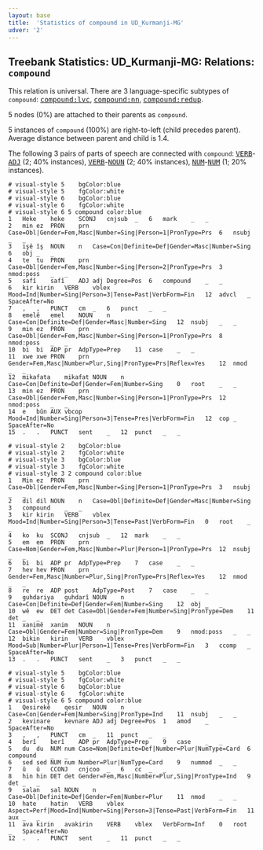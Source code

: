 ```yaml
---
layout: base
title:  'Statistics of compound in UD_Kurmanji-MG'
udver: '2'
---
```


## Treebank Statistics: UD_Kurmanji-MG: Relations: `compound`

This relation is universal.
There are 3 language-specific subtypes of `compound`: <tt><a href="kmr_mg-dep-compound-lvc.html">compound:lvc</a></tt>, <tt><a href="kmr_mg-dep-compound-nn.html">compound:nn</a></tt>, <tt><a href="kmr_mg-dep-compound-redup.html">compound:redup</a></tt>.

5 nodes (0%) are attached to their parents as `compound`.

5 instances of `compound` (100%) are right-to-left (child precedes parent).
Average distance between parent and child is 1.4.

The following 3 pairs of parts of speech are connected with `compound`: <tt><a href="kmr_mg-pos-VERB.html">VERB</a></tt>-<tt><a href="kmr_mg-pos-ADJ.html">ADJ</a></tt> (2; 40% instances), <tt><a href="kmr_mg-pos-VERB.html">VERB</a></tt>-<tt><a href="kmr_mg-pos-NOUN.html">NOUN</a></tt> (2; 40% instances), <tt><a href="kmr_mg-pos-NUM.html">NUM</a></tt>-<tt><a href="kmr_mg-pos-NUM.html">NUM</a></tt> (1; 20% instances).


~~~ conllu
# visual-style 5	bgColor:blue
# visual-style 5	fgColor:white
# visual-style 6	bgColor:blue
# visual-style 6	fgColor:white
# visual-style 6 5 compound	color:blue
1	Heke	heke	SCONJ	cnjsub	_	6	mark	_	_
2	min	ez	PRON	prn	Case=Obl|Gender=Fem,Masc|Number=Sing|Person=1|PronType=Prs	6	nsubj	_	_
3	işê	îş	NOUN	n	Case=Con|Definite=Def|Gender=Masc|Number=Sing	6	obj	_	_
4	te	tu	PRON	prn	Case=Obl|Gender=Fem,Masc|Number=Sing|Person=2|PronType=Prs	3	nmod:poss	_	_
5	safî	safî	ADJ	adj	Degree=Pos	6	compound	_	_
6	kir	kirin	VERB	vblex	Mood=Ind|Number=Sing|Person=3|Tense=Past|VerbForm=Fin	12	advcl	_	SpaceAfter=No
7	,	,	PUNCT	cm	_	6	punct	_	_
8	emelê	emel	NOUN	n	Case=Con|Definite=Def|Gender=Masc|Number=Sing	12	nsubj	_	_
9	min	ez	PRON	prn	Case=Obl|Gender=Fem,Masc|Number=Sing|Person=1|PronType=Prs	8	nmod:poss	_	_
10	bi	bi	ADP	pr	AdpType=Prep	11	case	_	_
11	xwe	xwe	PRON	prn	Gender=Fem,Masc|Number=Plur,Sing|PronType=Prs|Reflex=Yes	12	nmod	_	_
12	mikafata	mikafat	NOUN	n	Case=Con|Definite=Def|Gender=Fem|Number=Sing	0	root	_	_
13	min	ez	PRON	prn	Case=Obl|Gender=Fem,Masc|Number=Sing|Person=1|PronType=Prs	12	nmod:poss	_	_
14	e	bûn	AUX	vbcop	Mood=Ind|Number=Sing|Person=3|Tense=Pres|VerbForm=Fin	12	cop	_	SpaceAfter=No
15	.	.	PUNCT	sent	_	12	punct	_	_

~~~


~~~ conllu
# visual-style 2	bgColor:blue
# visual-style 2	fgColor:white
# visual-style 3	bgColor:blue
# visual-style 3	fgColor:white
# visual-style 3 2 compound	color:blue
1	Min	ez	PRON	prn	Case=Obl|Gender=Fem,Masc|Number=Sing|Person=1|PronType=Prs	3	nsubj	_	_
2	dil	dil	NOUN	n	Case=Obl|Definite=Def|Gender=Masc|Number=Sing	3	compound	_	_
3	kir	kirin	VERB	vblex	Mood=Ind|Number=Sing|Person=3|Tense=Past|VerbForm=Fin	0	root	_	_
4	ko	ku	SCONJ	cnjsub	_	12	mark	_	_
5	em	em	PRON	prn	Case=Nom|Gender=Fem,Masc|Number=Plur|Person=1|PronType=Prs	12	nsubj	_	_
6	bi	bi	ADP	pr	AdpType=Prep	7	case	_	_
7	hev	hev	PRON	prn	Gender=Fem,Masc|Number=Plur,Sing|PronType=Prs|Reflex=Yes	12	nmod	_	_
8	re	re	ADP	post	AdpType=Post	7	case	_	_
9	guhdariya	guhdarî	NOUN	n	Case=Con|Definite=Def|Gender=Fem|Number=Sing	12	obj	_	_
10	wê	ew	DET	det	Case=Obl|Gender=Fem|Number=Sing|PronType=Dem	11	det	_	_
11	xanimê	xanim	NOUN	n	Case=Obl|Gender=Fem|Number=Sing|PronType=Dem	9	nmod:poss	_	_
12	bikin	kirin	VERB	vblex	Mood=Sub|Number=Plur|Person=1|Tense=Pres|VerbForm=Fin	3	ccomp	_	SpaceAfter=No
13	.	.	PUNCT	sent	_	3	punct	_	_

~~~


~~~ conllu
# visual-style 5	bgColor:blue
# visual-style 5	fgColor:white
# visual-style 6	bgColor:blue
# visual-style 6	fgColor:white
# visual-style 6 5 compound	color:blue
1	Qesirekê	qesir	NOUN	n	Case=Con|Gender=Fem|Number=Sing|PronType=Ind	11	nsubj	_	_
2	kevinare	kevnare	ADJ	adj	Degree=Pos	1	amod	_	SpaceAfter=No
3	,	,	PUNCT	cm	_	11	punct	_	_
4	berî	berî	ADP	pr	AdpType=Prep	9	case	_	_
5	du	du	NUM	num	Case=Nom|Definite=Def|Number=Plur|NumType=Card	6	compound	_	_
6	sed	sed	NUM	num	Number=Plur|NumType=Card	9	nummod	_	_
7	û	û	CCONJ	cnjcoo	_	6	cc	_	_
8	hin	hin	DET	det	Gender=Fem,Masc|Number=Plur,Sing|PronType=Ind	9	det	_	_
9	salan	sal	NOUN	n	Case=Obl|Definite=Def|Gender=Fem|Number=Plur	11	nmod	_	_
10	hate	hatin	VERB	vblex	Aspect=Perf|Mood=Ind|Number=Sing|Person=3|Tense=Past|VerbForm=Fin	11	aux	_	_
11	ava kirin	avakirin	VERB	vblex	VerbForm=Inf	0	root	_	SpaceAfter=No
12	.	.	PUNCT	sent	_	11	punct	_	_

~~~


